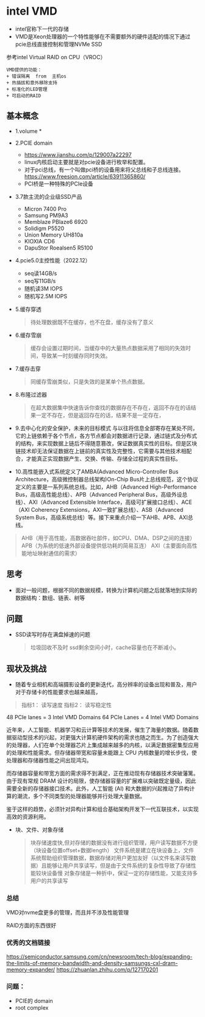 # intel VMD

+ intel官称下一代的存储
+ VMD是Xeon处理器的一个特性能够在不需要额外的硬件适配的情况下通过pcie总线直接控制和管理NVMe SSD

参考intel Virtual RAID on CPU（VROC） 
```
VMD提供的功能：
+ 错误隔离  from  主机os
+ 热插拔和意外移除支持
+ 标准化的LED管理
+ 可启动的RAID
```
## 基本概念
+ 1.volume
  * 
+ 2.PCIE domain
  * https://www.jianshu.com/p/129007a22297
  * linux内核启动主要就是对pcie设备进行枚举和配置。
  * 对于pci总线，有一个叫做pci桥的设备用来将父总线和子总线连接。https://www.freesion.com/article/63911365860/
  * PCI桥是一种特殊的PCIe设备
+ 3.7款主流的企业级SSD产品
  * Micron 7400 Pro
  * Samsung PM9A3
  * Memblaze PBlaze6 6920
  * Solidigm P5520
  * Union Memory UH810a
  * KIOXIA CD6
  * DapuStor Roealsen5 R5100
+ 4.pcie5.0主控性能（2022.12）
  * seq读14GB/s
  * seq写11GB/s
  * 随机读3M IOPS
  * 随机写2.5M IOPS
+ 5.缓存穿透
  >待处理数据既不在缓存，也不在盘，缓存没有了意义
+ 6.缓存雪崩
  >缓存会设置过期时间，当缓存中的大量热点数据采用了相同的失效时间，导致某一时刻缓存同时失效。
+ 7.缓存击穿
  >同缓存雪崩类似，只是失效的是某单个热点数据。
+ 8.布隆过滤器
  >在超大数据集中快速告诉你查找的数据存在不存在，返回不存在的话结果一定不存在，但是返回存在的话，结果不是一定存在，

+ 9.去中心化的安全保护，未来的目标模式
与以往将信息全部寄存在某处不同，它的上链依赖于各个节点，各方节点都会对数据进行记录，通过链式及分布式的结构，来实现数据上链后不得随意篡改，保证数据真实性的目标。但是区块链技术却无法保证数据在上链前的真实性及完整性，它需要与其他技术相配合，才能真正实现数据产生、交换、传输、存储全过程的真实性目标。

+ 10.高性能嵌入式系统定义了AMBA(Advanced Micro-Controller Bus Architecture，高级微控制器总线架构)On-Chip Bus片上总线规范，这个协议定义的主要是一系列系统总线。比如，AHB（Advanced High-Performance Bus，高级高性能总线）、APB（Advanced Peripheral Bus，高级外设总线）、AXI（Advanced Extensible Interface，高级可扩展接口总线）、ACE（AXI Coherency Extensions，AXI一致扩展总线）、ASB（Advanced System Bus，高级系统总线）等。接下来重点介绍一下AHB、APB、AXI总线。
>AHB（用于高性能，高数据吞吐部件，如CPU、DMA、DSP之间的连接）
>APB（为系统的低速外部设备提供低功耗的简易互连）
>AXI（主要面向高性能地址映射通信的需求）




## 思考
+ 面对一般问题，根据不同的数据规模，转换为计算机问题之后就落地到实际的数据结构：数组、链表、树等



## 问题
+ SSD读写时存在满盘掉速的问题
  >垃圾回收不及时
  >ssd剩余空间小时，cache容量也在不断减小。

## 现状及挑战
+ 随着专业相机和高端摄影设备的更新迭代，高分辨率的设备出现和普及，用户对于存储卡的性能要求也越来越高，
 >指标1： 读写速度
 >指标2： 读写稳定性




48 PCIe lanes = 3 Intel VMD Domains
64 PCIe Lanes = 4 Intel VMD Domains

近年来，人工智能、机器学习和云计算等技术的发展，催生了海量的数据。随着数据驱动型技术的兴起，对更强大计算机硬件架构的需求也随之而生。为了创造强大的处理器，人们在单个处理器芯片上集成越来越多的内核，以满足数据密集型应用的处理和性能需求。但存储器带宽和容量未能跟上 CPU 内核数量的增长步伐，使处理器和存储器性能之间出现鸿沟。

而存储器容量和带宽方面的需求得不到满足，正在推动现有存储器技术突破藩篱。由于现有常规 DRAM 设计的局限，使存储器容量的扩展难以突破既定量级，因此需要全新的存储器接口技术。此外，人工智能 (AI) 和大数据的兴起推动了异构计算的潮流，多个不同类型的处理器能够并行处理大量数据。

鉴于这样的趋势，必须针对异构计算和组合基础架构开发下一代互联技术，以实现高效的资源利用。


+ 块、文件、对象存储
  >块存储速度快,但对存储的数据没有进行组织管理，用户读写数据不方便（块设备位置offset+数据length）
  >文件系统是建立在块设备上，文件系统帮助组织管理数据，数据存储对用户更加友好（以文件名来读写数据）且能够让用户共享读写，但是由于文件系统的复杂性导致了存储性能较块设备慢
  >对象存储是一种折中，保证一定的存储性能，又能支持多用户的共享读写

 
### 总结
VMD对nvme盘更多的管理，而且并不涉及性能管理

RAID方面的东西很好

### 优秀的文档链接
https://semiconductor.samsung.com/cn/newsroom/tech-blog/expanding-the-limits-of-memory-bandwidth-and-density-samsungs-cxl-dram-memory-expander/
https://zhuanlan.zhihu.com/p/127170201 

### 问题：
+ PCIE的 domain  
+ root complex
